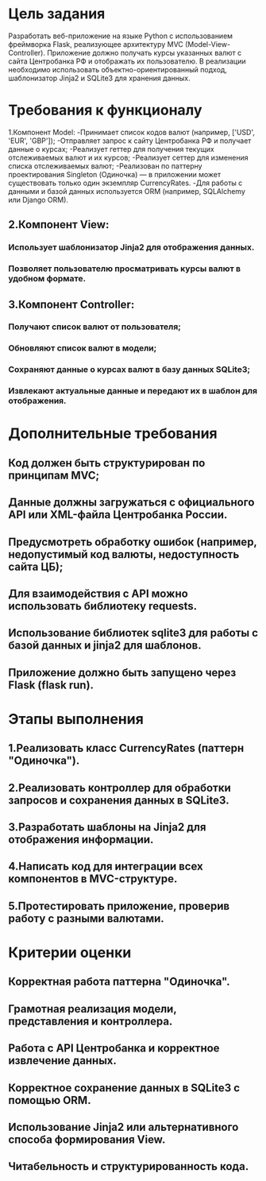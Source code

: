 # Цель задания
Разработать веб-приложение на языке Python с использованием фреймворка Flask, реализующее архитектуру MVC (Model-View-Controller). Приложение должно получать курсы указанных валют с сайта Центробанка РФ и отображать их пользователю. В реализации необходимо использовать объектно-ориентированный подход, шаблонизатор Jinja2 и SQLite3 для хранения данных.

# Требования к функционалу
1.Компонент Model:
-Принимает список кодов валют (например, ['USD', 'EUR', 'GBP']);
-Отправляет запрос к сайту Центробанка РФ и получает данные о курсах;
-Реализует геттер для получения текущих отслеживаемых валют и их курсов;
-Реализует сеттер для изменения списка отслеживаемых валют;
-Реализован по паттерну проектирования Singleton (Одиночка) — в приложении может существовать только один экземпляр CurrencyRates.
-Для работы с данными и базой данных используется ORM (например, SQLAlchemy или Django ORM).  

## 2.Компонент View:
### Использует шаблонизатор Jinja2 для отображения данных.
### Позволяет пользователю просматривать курсы валют в удобном формате.

## 3.Компонент Controller:
### Получают список валют от пользователя;
### Обновляют список валют в модели;
### Сохраняют данные о курсах валют в базу данных SQLite3;
### Извлекают актуальные данные и передают их в шаблон для отображения.

# Дополнительные требования
## Код должен быть структурирован по принципам MVC;
## Данные должны загружаться с официального API или XML-файла Центробанка России.
## Предусмотреть обработку ошибок (например, недопустимый код валюты, недоступность сайта ЦБ);
## Для взаимодействия с API можно использовать библиотеку requests.
## Использование библиотек sqlite3 для работы с базой данных и jinja2 для шаблонов.
## Приложение должно быть запущено через Flask (flask run).

# Этапы выполнения
## 1.Реализовать класс CurrencyRates (паттерн "Одиночка").
## 2.Реализовать контроллер для обработки запросов и сохранения данных в SQLite3.
## 3.Разработать шаблоны на Jinja2 для отображения информации.
## 4.Написать код для интеграции всех компонентов в MVC-структуре.
## 5.Протестировать приложение, проверив работу с разными валютами.

# Критерии оценки
## Корректная работа паттерна "Одиночка".
## Грамотная реализация модели, представления и контроллера.
## Работа с API Центробанка и корректное извлечение данных.
## Корректное сохранение данных в SQLite3 с помощью ORM.
## Использование Jinja2 или альтернативного способа формирования View.
## Читабельность и структурированность кода.
